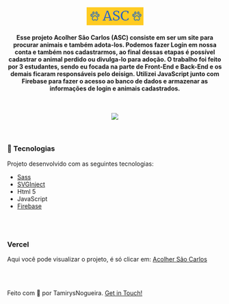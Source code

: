 

<h1 align="center">
    <img src="img/logo.png" alt="" align="center" >
</h1>

<h4 align="center">
    Esse projeto Acolher São Carlos (ASC) consiste em ser um site para procurar animais e também adota-los. Podemos fazer Login em nossa conta e também nos cadastrarmos, ao final dessas etapas
    é possível cadastrar o animal perdido ou divulga-lo para adoção. 
    O trabalho foi feito por 3 estudantes, sendo eu focada na parte de Front-End e Back-End e os demais ficaram responsáveis pelo deisign.
    Utilizei JavaScript junto com Firebase para fazer o acesso ao banco de dados e armazenar as informações de login e animais cadastrados. 
</h4>
<br>

<p align="center">
    <img src = "github/asc.gif" width="1000px">
</p>
<br>

### 🚀 Tecnologias
<p> Projeto desenvolvido com as seguintes tecnologias: </p>

- [Sass](https://sass-lang.com/)
- [SVGInject](https://github.com/iconfu/svg-inject)
- Html 5
- JavaScript
- [Firebase](https://firebase.google.com/?hl=pt)


<br>

<br>

### Vercel
Aqui você pode visualizar o projeto, é só clicar em:
[Acolher São Carlos](https://asc-two.vercel.app/)

<br>

<br>

Feito com 💖 por TamirysNogueira. [Get in Touch!](https://www.linkedin.com/in/tamirys-nogueira-346958205/)
